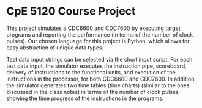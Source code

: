 # CpE 5120 Course Project
This project simulates a CDC6600 and CDC7600 by executing 
target programs and reporting the performance 
(in terms of the number of clock pulses). Our chosen language for this project is Python, which allows 
for easy abstraction of unique data types.



Test data input strings can be selected via the short input script.
For each test data input, the simulator executes the instruction pipe, scoreboard, 
delivery of instructions to the functional units, and execution of the instructions 
in the processor, for both CDC6600 and CDC7600.  In addition, the simulator
generates two time tables (time charts) (similar to the ones discussed in the class 
notes) in terms of the number of clock pulses showing the time progress of the 
instructions in the programs.

